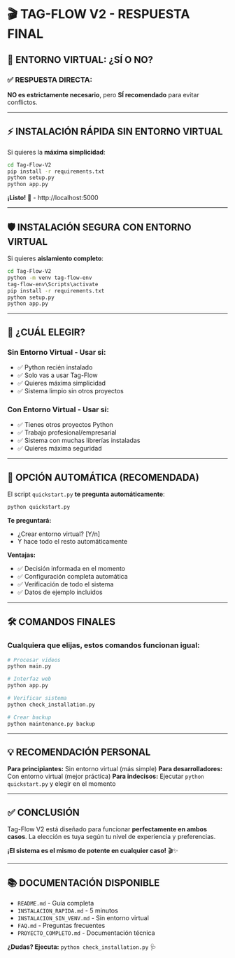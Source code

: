 # 🎬 TAG-FLOW V2 - RESPUESTA FINAL

## 🐍 **ENTORNO VIRTUAL: ¿SÍ O NO?**

### ✅ **RESPUESTA DIRECTA:**
**NO es estrictamente necesario**, pero **SÍ recomendado** para evitar conflictos.

---

## ⚡ **INSTALACIÓN RÁPIDA SIN ENTORNO VIRTUAL**

Si quieres la **máxima simplicidad**:

```bash
cd Tag-Flow-V2
pip install -r requirements.txt
python setup.py
python app.py
```

**¡Listo! 🎉** - http://localhost:5000

---

## 🛡️ **INSTALACIÓN SEGURA CON ENTORNO VIRTUAL**

Si quieres **aislamiento completo**:

```bash
cd Tag-Flow-V2
python -m venv tag-flow-env
tag-flow-env\Scripts\activate
pip install -r requirements.txt
python setup.py
python app.py
```

---

## 🎯 **¿CUÁL ELEGIR?**

### **Sin Entorno Virtual - Usar si:**
- ✅ Python recién instalado
- ✅ Solo vas a usar Tag-Flow
- ✅ Quieres máxima simplicidad
- ✅ Sistema limpio sin otros proyectos

### **Con Entorno Virtual - Usar si:**
- ✅ Tienes otros proyectos Python
- ✅ Trabajo profesional/empresarial
- ✅ Sistema con muchas librerías instaladas
- ✅ Quieres máxima seguridad

---

## 🚀 **OPCIÓN AUTOMÁTICA (RECOMENDADA)**

El script `quickstart.py` **te pregunta automáticamente**:

```bash
python quickstart.py
```

**Te preguntará:**
- ¿Crear entorno virtual? [Y/n]
- Y hace todo el resto automáticamente

**Ventajas:**
- ✅ Decisión informada en el momento
- ✅ Configuración completa automática
- ✅ Verificación de todo el sistema
- ✅ Datos de ejemplo incluidos

---

## 🛠️ **COMANDOS FINALES**

### **Cualquiera que elijas, estos comandos funcionan igual:**

```bash
# Procesar videos
python main.py

# Interfaz web
python app.py

# Verificar sistema
python check_installation.py

# Crear backup
python maintenance.py backup
```

---

## 💡 **RECOMENDACIÓN PERSONAL**

**Para principiantes:** Sin entorno virtual (más simple)
**Para desarrolladores:** Con entorno virtual (mejor práctica)
**Para indecisos:** Ejecutar `python quickstart.py` y elegir en el momento

---

## ✅ **CONCLUSIÓN**

Tag-Flow V2 está diseñado para funcionar **perfectamente en ambos casos**. La elección es tuya según tu nivel de experiencia y preferencias.

**¡El sistema es el mismo de potente en cualquier caso!** 🎬✨

---

## 📚 **DOCUMENTACIÓN DISPONIBLE**

- `README.md` - Guía completa
- `INSTALACION_RAPIDA.md` - 5 minutos
- `INSTALACION_SIN_VENV.md` - Sin entorno virtual
- `FAQ.md` - Preguntas frecuentes
- `PROYECTO_COMPLETO.md` - Documentación técnica

**¿Dudas? Ejecuta:** `python check_installation.py` 🩺